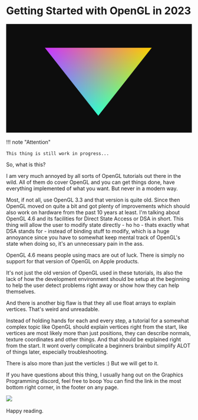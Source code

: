 # Getting Started with OpenGL in 2023

![BasicTriangle](https://raw.githubusercontent.com/deccer/opengl-getting-started/main/screenshots/screenshot-basic-triangle.png)

!!! note "Attention"

    This thing is still work in progress...

So, what is this?

I am very much annoyed by all sorts of OpenGL tutorials out there in the wild. All of them do cover OpenGL and you can
get things done, have everything implemented of what you want. But never in a modern way.

Most, if not all, use OpenGL 3.3 and that version is quite old. Since then OpenGL moved on quite a bit
and got plenty of improvements which should also work on hardware from the past 10 years at least. I'm talking about OpenGL 4.6 and
its facilities for Direct State Access or DSA in short.
This thing will allow the user to modify state directly - ho ho - thats exactly what DSA stands for - instead of binding stuff to modify, 
which is a huge annoyance since you have to somewhat keep mental track of OpenGL's state when doing so, it's an unnecessary pain in the ass.

OpenGL 4.6 means people using macs are out of luck. There is simply no support for that version of OpenGL on Apple products.

It's not just the old version of OpenGL used in these tutorials, its also the lack of how the development environment should be setup
at the beginning to help the user detect problems right away or show how they can help themselves. 

And there is another big flaw is that they all use float arrays to explain vertices. That's weird and unreadable.

Instead of holding hands for each and every step, a tutorial for a somewhat complex topic like OpenGL should explain vertices right from the start,
like vertices are most likely more than just positions, they can describe normals, texture coordinates and other things. And that should be
explained right from the start. It wont overly complicate a beginners brainbut simplify ALOT of things later, especially troubleshooting.

There is also more than just the verticles :) But we will get to it.

If you have questions about this thing, I usually hang out on the Graphics Programming discord, feel free to boop
You can find the link in the most bottom right corner, in the footer on any page.

![](https://cdn-icons-png.flaticon.com/512/1808/1808086.png)

Happy reading.
